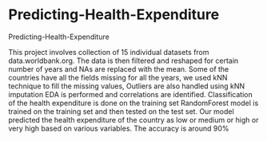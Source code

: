 # Predicting-Health-Expenditure
Predicting-Health-Expenditure

This project involves collection of 15 individual datasets from data.worldbank.org.
The data is then filtered and reshaped for certain number of years and NAs are replaced with the mean.
Some of the countries have all the fields missing for all the years, we used kNN technique to fill the missing values,
Outliers are also handled using kNN imputation
EDA is performed and correlations are identified.
Classification of the health expenditure is done on the training set
RandomForest model is trained on the training set and then tested on the test set.
Our model predicted the health expenditure of the country as low or medium or high or very high based on various variables.
The accuracy is around 90%
